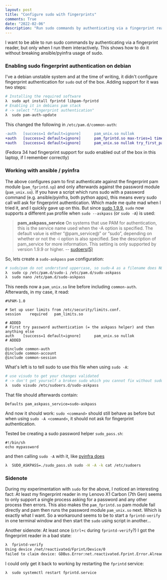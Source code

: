 ```yaml
---
layout: post
title: "Configure sudo with fingerprints"
comments: True
date: "2022-02-06"
description: "Run sudo commands by authenticating via a fingerprint reader with working askpass workflows in ansible/pyinfra"
---
```


I want to be able to run sudo commands by authenticating via a fingerprint reader, but only when I run them
interactively. This shows how to do it without breaking ansible/pyinfra usage of sudo.

### Enabling sudo fingerprint authentication on debian

I've a debian unstable system and at the time of writing, it didn't configure fingerprint authentication for `sudo`
out of the box. Adding support for it was two steps:

```bash
# Installing the required software
λ  sudo apt install fprintd libpam-fprintd
# Enabling it in debians pam stack
# -> select "fingerprint authentication"
λ  sudo pam-auth-update
```

This changed the following in `/etc/pam.d/common-auth`:

```diff
-auth   [success=1 default=ignore]      pam_unix.so nullok
+auth   [success=2 default=ignore]      pam_fprintd.so max-tries=1 timeout=10 # debug
+auth   [success=1 default=ignore]      pam_unix.so nullok try_first_pass
```

(Fedora 34 had fingerprint support for sudo enabled out of the box in this laptop, if I remember correctly)

### Working with ansible / pyinfra

The above configures pam to first authenticate against the fingerprint pam module (`pam_fprintd.sp`) and only afterwards
against the password module (`pam_unix.so`). If you have a script which runs sudo with a password command (e.g.
ansible/pyinfra, both python apps), this means every sudo call will ask for fingerprint authentication. Which made me
quite mad when I tried it, and I quickly gave up on this. But since
[sudo 1.9.9](https://github.com/sudo-project/sudo/commit/48bc498a6fbbe6a98de916a6a3e68f0ee6acfab1), `sudo` now supports
a different `pam` profile when `sudo --askpass` (or `sudo -A`) is used:

> **pam_askpass_service**
> On systems that use PAM for authentication, this is the service name used when the -A option is specified. The default value is either “@pam_service@” or “sudo”, depending on whether or not the -i option is also specified. See the description of pam_service for more information.
> This setting is only supported by version 1.9.9 or higher. -- [sudoers(5)](https://www.sudo.ws/docs/man/1.9.9/sudoers.man/)

So, lets create a `sudo-askpass` `pam` configuration:

```bash
# sudo/pam do not understand uppercase, so sudo-A as a filename does NOT work!
λ  sudo cp /etc/pam.d/sudo-i /etc/pam.d/sudo-askpass
λ  sudo nano /etc/pam.d/sudo-askpass
```

This needs now a `pam_unix.so` line before including `common-auth`. Afterwards, in my case, it read:

```text
#%PAM-1.0

# Set up user limits from /etc/security/limits.conf.
session    required   pam_limits.so

# ADDED
# First try password authentication (= the askpass helper) and then anything else
auth    [success=1 default=ignore]      pam_unix.so nullok
# ADDED

@include common-auth
@include common-account
@include common-session
```

What's left is to tell sudo to use this file when using `sudo -A`:

```bash
# use visudo to get your changes validated
# -> don't get yourself a broken sudo which you cannot fix without sudo...
λ  sudo visudo /etc/sudoers.d/sudo-askpass
```

That file should afterwards contain:

```text
Defaults pam_askpass_service=sudo-askpass
```

And now it should work: `sudo <command>` should still behave as before but when using `sudo -A <command>`, it should not
ask for fingerprint authentication.

Tested be creating a sudo password helper `sudo_pass.sh`:

```shell
#!/bin/sh
echo mypassword
```

and then calling `sudo -A` with it,
like [pyinfra does](https://github.com/Fizzadar/pyinfra/blob/2fec4e38f32c6d86331bf7d58457e3b3a64fa69c/pyinfra/api/connectors/util.py#L294)

```bash
λ  SUDO_ASKPASS=./sudo_pass.sh sudo -H -A -k cat /etc/sudoers
```

### Sidenote

During my experimentation with `sudo` for the above, I noticed an interesting fact: At least my fingerprint reader in my
Lenovo X1 Carbon (7th Gen) seems to only support a single process asking for a password and any other process then
errors. This also makes the `pam_fprintd.so` pam module fail directly and pam then runs the password
module `pam_unix.so` next. Which is exactly what I want. So a workaround seems to be to start a `fprintd-verify` in one
terminal window and then start the `sudo` using script in another...

Another sidenote: At least once (`ctrl+c` during `fprintd-verify`?) I got the fingerprint reader in a bad state:

```bash
λ  fprintd-verify
Using device /net/reactivated/Fprint/Device/0
failed to claim device: GDBus.Error:net.reactivated.Fprint.Error.AlreadyInUse: Device was already claimed
```

I could only get it back to working by restarting the `fprintd` service:

```bash
λ  sudo systemctl restart fprintd.service
```
